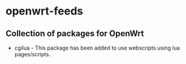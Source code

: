 # openwrt-feeds

## Collection of packages for OpenWrt

- cgilua - This package has been added to use webscripts using lua pages/scripts.

